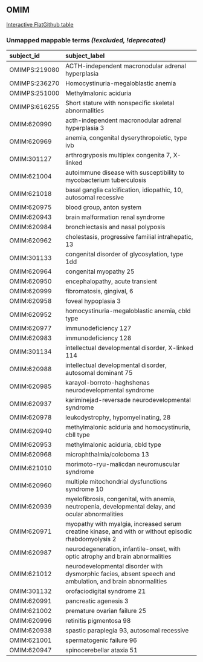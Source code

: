 ## OMIM
[Interactive FlatGithub table](https://flatgithub.com/monarch-initiative/mondo-ingest?filename=src/ontology/reports/omim_mapping_status.tsv)

### Unmapped mappable terms _(!excluded, !deprecated)_
| subject_id    | subject_label                                                                                             |
|:--------------|:----------------------------------------------------------------------------------------------------------|
| OMIMPS:219080 | ACTH-independent macronodular adrenal hyperplasia                                                         |
| OMIMPS:236270 | Homocystinuria-megaloblastic anemia                                                                       |
| OMIMPS:251000 | Methylmalonic aciduria                                                                                    |
| OMIMPS:616255 | Short stature with nonspecific skeletal abnormalities                                                     |
| OMIM:620990   | acth-independent macronodular adrenal hyperplasia 3                                                       |
| OMIM:620969   | anemia, congenital dyserythropoietic, type ivb                                                            |
| OMIM:301127   | arthrogryposis multiplex congenita 7, X-linked                                                            |
| OMIM:621004   | autoimmune disease with susceptibility to mycobacterium tuberculosis                                      |
| OMIM:621018   | basal ganglia calcification, idiopathic, 10, autosomal recessive                                          |
| OMIM:620975   | blood group, anton system                                                                                 |
| OMIM:620943   | brain malformation renal syndrome                                                                         |
| OMIM:620984   | bronchiectasis and nasal polyposis                                                                        |
| OMIM:620962   | cholestasis, progressive familial intrahepatic, 13                                                        |
| OMIM:301133   | congenital disorder of glycosylation, type 1dd                                                            |
| OMIM:620964   | congenital myopathy 25                                                                                    |
| OMIM:620950   | encephalopathy, acute transient                                                                           |
| OMIM:620999   | fibromatosis, gingival, 6                                                                                 |
| OMIM:620958   | foveal hypoplasia 3                                                                                       |
| OMIM:620952   | homocystinuria-megaloblastic anemia, cbld type                                                            |
| OMIM:620977   | immunodeficiency 127                                                                                      |
| OMIM:620983   | immunodeficiency 128                                                                                      |
| OMIM:301134   | intellectual developmental disorder, X-linked 114                                                         |
| OMIM:620988   | intellectual developmental disorder, autosomal dominant 75                                                |
| OMIM:620985   | karayol-borroto-haghshenas neurodevelopmental syndrome                                                    |
| OMIM:620937   | kariminejad-reversade neurodevelopmental syndrome                                                         |
| OMIM:620978   | leukodystrophy, hypomyelinating, 28                                                                       |
| OMIM:620940   | methylmalonic aciduria and homocystinuria, cbll type                                                      |
| OMIM:620953   | methylmalonic aciduria, cbld type                                                                         |
| OMIM:620968   | microphthalmia/coloboma 13                                                                                |
| OMIM:621010   | morimoto-ryu-malicdan neuromuscular syndrome                                                              |
| OMIM:620960   | multiple mitochondrial dysfunctions syndrome 10                                                           |
| OMIM:620939   | myelofibrosis, congenital, with anemia, neutropenia, developmental delay, and ocular abnormalities        |
| OMIM:620971   | myopathy with myalgia, increased serum creatine kinase, and with or without episodic rhabdomyolysis 2     |
| OMIM:620987   | neurodegeneration, infantile-onset, with optic atrophy and brain abnormalities                            |
| OMIM:621012   | neurodevelopmental disorder with dysmorphic facies, absent speech and ambulation, and brain abnormalities |
| OMIM:301132   | orofaciodigital syndrome 21                                                                               |
| OMIM:620991   | pancreatic agenesis 3                                                                                     |
| OMIM:621002   | premature ovarian failure 25                                                                              |
| OMIM:620996   | retinitis pigmentosa 98                                                                                   |
| OMIM:620938   | spastic paraplegia 93, autosomal recessive                                                                |
| OMIM:621001   | spermatogenic failure 96                                                                                  |
| OMIM:620947   | spinocerebellar ataxia 51                                                                                 |